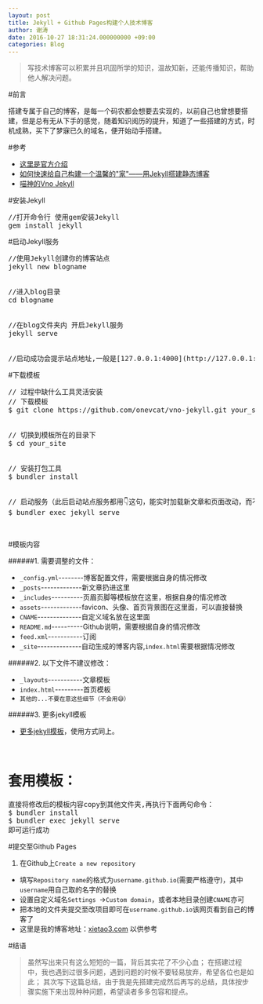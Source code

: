 ```yaml
---
layout: post
title: Jekyll + Github Pages构建个人技术博客
author: 谢涛
date: 2016-10-27 18:31:24.000000000 +09:00
categories: Blog
---
```



>写技术博客可以积累并且巩固所学的知识，温故知新，还能传播知识，帮助他人解决问题。

#前言

搭建专属于自己的博客，是每一个码农都会想要去实现的，以前自己也曾想要搭建，但是总有无从下手的感觉，随着知识阅历的提升，知道了一些搭建的方式，时机成熟，买下了梦寐已久的域名，便开始动手搭建。

#参考
+ [这里是官方介绍](https://jekyllrb.com/docs/quickstart/)
+ [如何快速给自己构建一个温馨的"家"——用Jekyll搭建静态博客](http://www.jianshu.com/p/9a6bc31d329d)
+ [喵神的Vno Jekyll](http://vno.onevcat.com/2016/02/hello-world-vno/)

#安装Jekyll
<pre>
//打开命令行 使用gem安装Jekyll
gem install jekyll
</pre>


#启动Jekyll服务
<pre>
//使用Jekyll创建你的博客站点
jekyll new blogname
</br>
//进入blog目录
cd blogname 
</br>
//在blog文件夹内 开启Jekyll服务
jekyll serve
</br>
//启动成功会提示站点地址,一般是[127.0.0.1:4000](http://127.0.0.1:4000),打开后就可以看到自己新建的站点
</pre>

#下载模板
<pre>
// 过程中缺什么工具灵活安装
// 下载模板
$ git clone https://github.com/onevcat/vno-jekyll.git your_site
</br>
// 切换到模板所在的目录下
$ cd your_site
</br>
// 安装打包工具
$ bundler install
</br>
// 启动服务（此后启动站点服务都用👇这句，能实时加载新文章和页面改动，而不用重新启动服务）
$ bundler exec jekyll serve


</pre>

#模板内容

######1. 需要调整的文件：

  + ``_config.yml``--------博客配置文件，需要根据自身的情况修改
  + ``_posts``-------------新文章扔进这里	
  + ``_includes``----------页眉页脚等模板放在这里，根据自身的情况修改
  + ``assets``-------------favicon、头像、首页背景图在这里面，可以直接替换
  + ``CNAME``--------------自定义域名放在这里面
  + ``README.md``----------Github说明，需要根据自身的情况修改
  + ``feed.xml``-----------订阅
  +  ``_site``--------------自动生成的博客内容,``index.html``需要根据情况修改



######2. 以下文件不建议修改：


+ ``_layouts``-----------文章模板
+ ``index.html``---------首页模板
+ ``其他的...不要在意这些细节（不会用😅）``

######3. 更多jekyll模板
 + [更多jekyll模板](http://jekyllthemes.org/)，使用方式同上。
</br>


# 套用模板：
<pre>
直接将修改后的模板内容copy到其他文件夹,再执行下面两句命令：
$ bundler install
$ bundler exec jekyll serve
即可运行成功
</pre>

#提交至Github Pages
1. 在Github上``Create a new repository``
+ 填写``Repository name``的格式为``username.github.io``(需要严格遵守)，其中``username``用自己取的名字的替换
+ 设置自定义域名``Settings ``->``Custom domain``，或者本地目录创建``CNAME``亦可
+ 把本地的文件夹提交至改项目即可在``username.github.io``该网页看到自己的博客了
+ 这里是我的博客地址：[xietao3.com](http://xietao3.com) 以供参考

#结语
>虽然写出来只有这么短短的一篇，背后其实花了不少心血；
在搭建过程中，我也遇到过很多问题，遇到问题的时候不要轻易放弃，希望各位也是如此；
>其次写下这篇总结，由于我是先搭建完成然后再写的总结，具体按步骤实施下来出现种种问题，希望读者多多包容和提点。